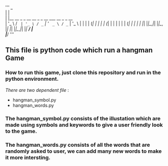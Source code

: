 ''' 
 _                                             
| |                                            
| |__   __ _ _ __   __ _ _ __ ___   __ _ _ __  
| '_ \ / _` | '_ \ / _` | '_ ` _ \ / _` | '_ \ 
| | | | (_| | | | | (_| | | | | | | (_| | | | |
|_| |_|\__,_|_| |_|\__, |_| |_| |_|\__,_|_| |_|
                    __/ |                      
                   |___/    '''

## This file is python code which run a **hangman Game**

### How to run this game, just clone this repository and run in the python environment.

_There are two dependent file_ :

+ hangman_symbol.py
+ hangman_words.py

### The **hangman_symbol.py** consists of the illustation which are made using symbols and keywords to give a user friendly look to the game.

### The **hangman_words.py** consists of all the words that are randomly asked to user, we can add many new words to make it more intersting.


